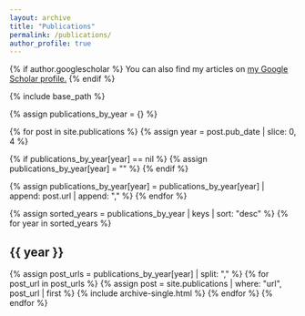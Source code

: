 ```yaml
---
layout: archive
title: "Publications"
permalink: /publications/
author_profile: true
---
```


{% if author.googlescholar %}
  You can also find my articles on <u><a href="{{author.googlescholar}}">my Google Scholar profile</a>.</u>
{% endif %}

{% include base_path %}

<!-- Group publications by year -->
{% assign publications_by_year = {} %}

<!-- Loop through all publications and group them by year -->
{% for post in site.publications %}
  {% assign year = post.pub_date | slice: 0, 4 %} <!-- Extract year from pub_date -->
  
  <!-- Initialize year group if not already done -->
  {% if publications_by_year[year] == nil %}
    {% assign publications_by_year[year] = "" %}
  {% endif %}
  
  <!-- Append the post to the respective year group -->
  {% assign publications_by_year[year] = publications_by_year[year] | append: post.url | append: "," %}
{% endfor %}

<!-- Loop through the publications_by_year and display publications under each year -->
{% assign sorted_years = publications_by_year | keys | sort: "desc" %}
{% for year in sorted_years %}
  <h2>{{ year }}</h2> <!-- Display the year as a heading -->

  {% assign post_urls = publications_by_year[year] | split: "," %}
  {% for post_url in post_urls %}
    {% assign post = site.publications | where: "url", post_url | first %}
    {% include archive-single.html %}
  {% endfor %}
{% endfor %}
